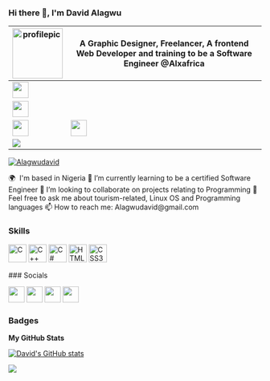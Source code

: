 ### Hi there 👋, I'm David Alagwu
| <img src="https://avatars.githubusercontent.com/u/57830927?v=4" alt="profilepic" width="100px"> | <p> A Graphic Designer, Freelancer, A frontend Web Developer and training to be a Software Engineer @Alxafrica </p> |
|----------|----------|
| <a href="https://www.github.com/Alagwudavid" target="_blank" rel="noreferrer"><img src="https://raw.githubusercontent.com/danielcranney/readme-generator/main/public/icons/socials/github.svg" width="32" height="32" /></a> |
<a href="http://www.instagram.com/Designbossng" target="_blank" rel="noreferrer"><img src="https://raw.githubusercontent.com/danielcranney/readme-generator/main/public/icons/socials/instagram.svg" width="32" height="32" /></a> |
| <a href="https://www.linkedin.com/in/davidalagwung" target="_blank" rel="noreferrer"><img src="https://raw.githubusercontent.com/danielcranney/readme-generator/main/public/icons/socials/linkedin.svg" width="32" height="32" /></a>  | <a href="https://www.youtube.com/@multicademy?sub_confirmation=1" target="_blank" rel="noreferrer"><img src="https://raw.githubusercontent.com/danielcranney/readme-generator/main/public/icons/socials/youtube.svg" width="32" height="32" /></a> |
| <a href="https://www.github.com/Alagwudavid" target="_blank" rel="noreferrer"><img src="https://img.shields.io/github/followers/Alagwudavid?logo=github&style=for-the-badge&color=0191b2&labelColor=1c1917" /></a> |

<p align="left"> <a href="https://github.com/ryo-ma/github-profile-trophy"><img src="https://github-profile-trophy.vercel.app/?username=Alagwudavid" alt="Alagwudavid" /></a> </p>
🌍  I'm based in Nigeria
🌱 I’m currently learning to be a certified Software Engineer
👯 I’m looking to collaborate on projects relating to Programming
💬 Feel free to ask me about tourism-related, Linux OS and Programming languages
📫 How to reach me:
Alagwudavid@gmail.com

### Skills

<p align="left">
<a href="https://docs.microsoft.com/en-us/cpp/?view=msvc-170" target="_blank" rel="noreferrer"><img src="https://raw.githubusercontent.com/danielcranney/readme-generator/main/public/icons/skills/c-colored.svg" width="36" height="36" alt="C" /></a>
<a href="https://docs.microsoft.com/en-us/cpp/?view=msvc-170" target="_blank" rel="noreferrer"><img src="https://raw.githubusercontent.com/danielcranney/readme-generator/main/public/icons/skills/javascript-colored.svg" width="36" height="36" alt="C++" /></a>
<a href="https://docs.microsoft.com/en-us/dotnet/csharp/" target="_blank" rel="noreferrer"><img src="https://raw.githubusercontent.com/danielcranney/readme-generator/main/public/icons/skills/csharp-colored.svg" width="36" height="36" alt="C#" /></a>
<a href="https://developer.mozilla.org/en-US/docs/Glossary/HTML5" target="_blank" rel="noreferrer"><img src="https://raw.githubusercontent.com/danielcranney/readme-generator/main/public/icons/skills/html5-colored.svg" width="36" height="36" alt="HTML5" /></a>
<a href="https://www.w3.org/TR/CSS/#css" target="_blank" rel="noreferrer"><img src="https://raw.githubusercontent.com/danielcranney/readme-generator/main/public/icons/skills/css3-colored.svg" width="36" height="36" alt="CSS3" /></a>
</p>
### Socials
<p align="left"> <a href="https://www.github.com/Alagwudavid" target="_blank" rel="noreferrer"><img src="https://raw.githubusercontent.com/danielcranney/readme-generator/main/public/icons/socials/github.svg" width="32" height="32" /></a>
<a href="http://www.instagram.com/Designbossng" target="_blank" rel="noreferrer"><img src="https://raw.githubusercontent.com/danielcranney/readme-generator/main/public/icons/socials/instagram.svg" width="32" height="32" /></a>
<a href="https://www.linkedin.com/in/davidalagwung" target="_blank" rel="noreferrer"><img src="https://raw.githubusercontent.com/danielcranney/readme-generator/main/public/icons/socials/linkedin.svg" width="32" height="32" /></a>
<a href="https://www.youtube.com/@multicademy?sub_confirmation=1" target="_blank" rel="noreferrer"><img src="https://raw.githubusercontent.com/danielcranney/readme-generator/main/public/icons/socials/youtube.svg" width="32" height="32" /></a>
</p>

### Badges

<b>My GitHub Stats</b>

<a href="http://www.github.com/Alagwudavid"><img src="https://github-readme-stats.vercel.app/api?username=Alagwudavid&show_icons=true&hide=&count_private=true&title_color=0891b2&text_color=ffffff&icon_color=0891b2&bg_color=1c1917&hide_border=true&show_icons=true" alt="David's GitHub stats" /></a>

<a href="http://www.github.com/Alagwudavid"><img src="https://github-readme-streak-stats.herokuapp.com/?user=Alagwudavid&stroke=ffffff&background=1c1917&ring=0891b2&fire=0891b2&currStreakNum=ffffff&currStreakLabel=0891b2&sideNums=ffffff&sideLabels=ffffff&dates=ffffff&hide_border=true" /></a>
